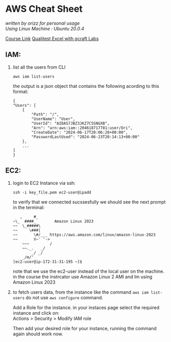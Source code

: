 # AWS Cheat Sheet
_written by orizz for personal usage_<br>
_Using Linux Machine : Ubuntu 20.0.4_

[Course Link](https://qttechacademy.udemy.com/course/aws-certified-cloud-practitioner-new/learn/lecture/20055746?start=135#overview)
[Qualitest Excel with qcraft Labs](https://ibase1-my.sharepoint.com/:x:/r/personal/sharon_baruch_qualitestgroup_com/_layouts/15/doc2.aspx?sourcedoc=%7BE439253B-36E5-4F4A-8934-2BCD3331EE11%7D&file=AWS-%20Cloud%20Practitioner.xlsx&action=default&mobileredirect=true)

## IAM:
1. list all the users from CLI
    ```
    aws iam list-users
    ```
    the output is a json object that contains the following acording to this format:
    ```
    {
    "Users": [
        {
            "Path": "/",
            "UserName": "User",
            "UserId": "AIDAS7JBZ3JKZ7C5SNGXB",
            "Arn": "arn:aws:iam::204618717781:user/Ori",
            "CreateDate": "2024-06-17T20:06:28+00:00",
            "PasswordLastUsed": "2024-06-23T20:14:13+00:00"
        },
        ...
    ]
    }
    ```

## EC2:

1. login to EC2 Instance via ssh:

    ```
    ssh -i key_file.pem ec2-user@ipadd
    ```
    to verify that we connected sucssesfully we should see the next prompt in the terminal:
    ```
       ,     #_
    ~\_  ####_        Amazon Linux 2023
    ~~  \_#####\
    ~~     \###|
    ~~       \#/___ https://aws.amazon.com/linux/amazon-linux-2023
    ~~       V~' '->
        ~~~         /
        ~~._.   _/
            _/ _/
        _/m/'
    [ec2-user@ip-172-31-31-195 ~]$
    ```
    note that we use the ec2-user instead of the local user on the machine.
    in the course the instrcator use Amazon Linux 2 AMI and Im using Amazon Linux 2023

2. to fetch users data, from the instance like the command `aws iam list-users` do not use `aws configure` command.<br>

    Add a Role for the instance. 
in your instaces page select the required instance and click on:<br>
Actions > Security > Modify IAM role

    Then add your desired role for your instance, running the command again should work now.